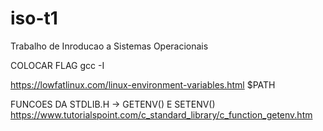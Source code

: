 # iso-t1
Trabalho de Inroducao a Sistemas Operacionais


COLOCAR FLAG gcc -I

https://lowfatlinux.com/linux-environment-variables.html $PATH


FUNCOES DA STDLIB.H -> GETENV() E SETENV()
https://www.tutorialspoint.com/c_standard_library/c_function_getenv.htm

